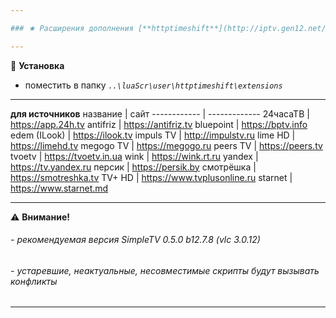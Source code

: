 ```yaml
---

### ★ Расширения дополнения [**httptimeshift**](http://iptv.gen12.net/bugtracker/view.php?id=1675 "")

---
```

📌 **Установка**
- поместить в папку _`..\luaScr\user\httptimeshift\extensions`_

---

**для источников**
название | сайт
------------ | -------------
24часаТВ | https://app.24h.tv
antifriz | https://antifriz.tv
bluepoint | https://bptv.info
edem (ILook) | https://ilook.tv
impuls TV | http://impulstv.ru
lime HD | https://limehd.tv
megogo TV | https://megogo.ru
peers TV | https://peers.tv
tvoetv | https://tvoetv.in.ua
wink | https://wink.rt.ru
yandex | https://tv.yandex.ru
персик | https://persik.by
смотрёшка | https://smotreshka.tv
TV+ HD | https://www.tvplusonline.ru
starnet | https://www.starnet.md

---
⚠ **Внимание!**
###### - рекомендуемая версия SimpleTV 0.5.0 b12.7.8 (vlc 3.0.12)
###### - устаревшие, неактуальные, несовместимые скрипты будут вызывать конфликты
---
